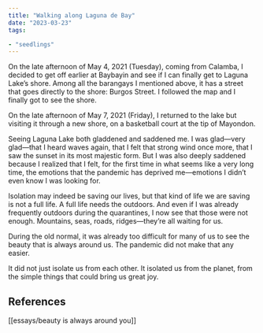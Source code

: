 ```yaml
---
title: "Walking along Laguna de Bay"
date: "2023-03-23"
tags:

- "seedlings"
---
```


On the late afternoon of May 4, 2021 (Tuesday), coming from Calamba, I decided to get off earlier at Baybayin and see if I can finally get to Laguna Lake’s shore. Among all the barangays I mentioned above, it has a street that goes directly to the shore: Burgos Street. I followed the map and I finally got to see the shore.

On the late afternoon of May 7, 2021 (Friday), I returned to the lake but visiting it through a new shore, on a basketball court at the tip of Mayondon.

Seeing Laguna Lake both gladdened and saddened me. I was glad—very glad—that I heard waves again, that I felt that strong wind once more, that I saw the sunset in its most majestic form. But I was also deeply saddened because I realized that I felt, for the first time in what seems like a very long time, the emotions that the pandemic has deprived me—emotions I didn’t even know I was looking for.

Isolation may indeed be saving our lives, but that kind of life we are saving is not a full life. A full life needs the outdoors. And even if I was already frequently outdoors during the quarantines, I now see that those were not enough. Mountains, seas, roads, ridges—they’re all waiting for us.

During the old normal, it was already too difficult for many of us to see the beauty that is always around us. The pandemic did not make that any easier.

It did not just isolate us from each other. It isolated us from the planet, from the simple things that could bring us great joy.

## References

[[essays/beauty is always around you]]